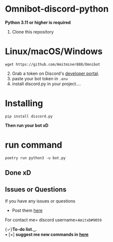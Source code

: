 # Omnibot-discord-python 
**Python 3.11 or higher is required**
1. Clone this repository 
# Linux/macOS/Windows
    wget https://github.com/Amitminer888/Omnibot

2. Grab a token on Discord's [developer portal](https://discord.com/developers/applications).
3. paste your bot token in ```.env```
4. install discord.py in your project....
# Installing
    pip install discord.py

**Then run your bot xD**

# run command
   ```poetry run python3 -u bot.py```

## Done xD


 ## Issues or Questions

If you have any issues or questions

* Post them [here](https://github.com/Amitminer888/Omnibot/issues/new)

For contact me= discord username=```AmitxD#9059```


{✓}**To-do list._.**    
• [×] **suggest me new commands in [here](https://github.com/Amitminer888/Omnibot/issues/new)**
